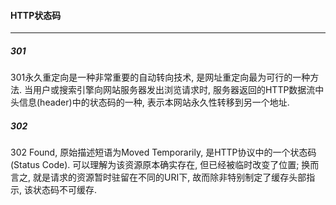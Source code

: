 #### HTTP状态码

---

##### 301

301永久重定向是一种非常重要的自动转向技术, 是网址重定向最为可行的一种方法. 当用户或搜索引擎向网站服务器发出浏览请求时, 服务器返回的HTTP数据流中头信息(header)中的状态码的一种, 表示本网站永久性转移到另一个地址.

##### 302

302 Found, 原始描述短语为Moved Temporarily, 是HTTP协议中的一个状态码(Status Code). 可以理解为该资源原本确实存在, 但已经被临时改变了位置; 换而言之, 就是请求的资源暂时驻留在不同的URI下, 故而除非特别制定了缓存头部指示, 该状态码不可缓存.

